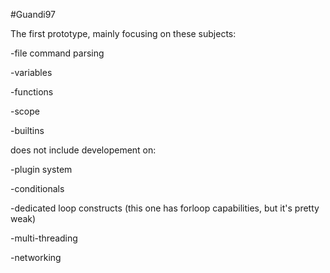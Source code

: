#Guandi97


The first prototype, mainly focusing on these subjects:

-file command parsing

-variables

-functions

-scope

-builtins


does not include developement on:

-plugin system

-conditionals

-dedicated loop constructs (this one has forloop capabilities, but it's pretty weak)

-multi-threading

-networking
